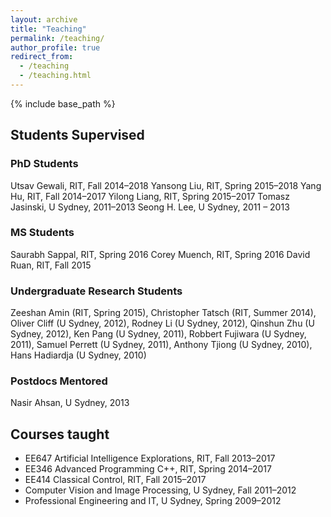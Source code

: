 ```yaml
---
layout: archive
title: "Teaching"
permalink: /teaching/
author_profile: true
redirect_from:
  - /teaching
  - /teaching.html
---
```


{% include base_path %}

## Students Supervised

### PhD Students
Utsav Gewali, RIT, Fall 2014–2018
Yansong Liu, RIT, Spring 2015–2018
Yang Hu, RIT, Fall 2014–2017
Yilong Liang, RIT, Spring 2015–2017
Tomasz Jasinski, U Sydney, 2011–2013
Seong H. Lee, U Sydney, 2011 – 2013

### MS Students 
Saurabh Sappal, RIT, Spring 2016
Corey Muench, RIT, Spring 2016
David Ruan, RIT, Fall 2015

### Undergraduate Research Students 
Zeeshan Amin (RIT, Spring 2015), Christopher Tatsch (RIT, Summer 2014), 
Oliver Cliff (U Sydney, 2012), Rodney Li (U Sydney, 2012), Qinshun Zhu (U Sydney, 2012), Ken Pang (U Sydney, 2011), Robbert Fujiwara (U Sydney, 2011), Samuel Perrett (U Sydney, 2011), Anthony Tjiong (U Sydney, 2010), Hans Hadiardja (U Sydney, 2010)

### Postdocs Mentored
Nasir Ahsan, U Sydney, 2013

## Courses taught
* EE647 Artificial Intelligence Explorations, RIT, Fall 2013–2017
* EE346 Advanced Programming C++, RIT, Spring 2014–2017
* EE414 Classical Control, RIT, Fall 2015–2017
* Computer Vision and Image Processing, U Sydney, Fall 2011–2012 
* Professional Engineering and IT, U Sydney, Spring 2009–2012




